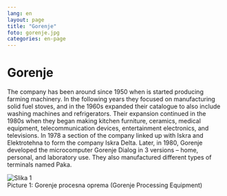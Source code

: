 ```yaml
---
lang: en
layout: page
title: "Gorenje"
foto: gorenje.jpg
categories: en-page
---
```


# Gorenje
The company has been around since 1950 when is started producing farming machinery. In
the following years they focused on manufacturing solid fuel stoves, and in the 1960s
expanded their catalogue to also include washing machines and refrigerators. Their expansion
continued in the 1980s when they began making kitchen furniture, ceramics, medical
equipment, telecommunication devices, entertainment electronics, and televisions. In 1978 a
section of the company linked up with Iskra and Elektrotehna to form the company Iskra
Delta. Later, in 1980, Gorenje developed the microcomputer Gorenje Dialog in 3 versions –
home, personal, and laboratory use. They also manufactured different types of terminals
named Paka.

![Slika 1]({{site.baseurl}}/assets/img/zgodovina/gpo1.png)  
Picture 1: Gorenje procesna oprema (Gorenje Processing Equipment)
